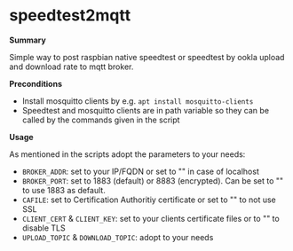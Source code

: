 # speedtest2mqtt
**Summary**

Simple way to post raspbian native speedtest or speedtest by ookla upload and download rate to mqtt broker. 

**Preconditions**

- Install mosquitto clients by e.g. `apt install mosquitto-clients`
- Speedtest and mosquitto clients are in path variable so they can be called by the commands given in the script

**Usage**

As mentioned in the scripts adopt the parameters to your needs:

- `BROKER_ADDR`: set to your IP/FQDN or set to "" in case of localhost
- `BROKER_PORT`: set to 1883 (default) or 8883 (encrypted). Can be set to "" to use 1883 as default.
- `CAFILE`: set to Certification Authoritiy certificate or set to "" to not use SSL
- `CLIENT_CERT` & `CLIENT_KEY`: set to your clients certificate files or to "" to disable TLS
- `UPLOAD_TOPIC` & `DOWNLOAD_TOPIC`: adopt to your needs


